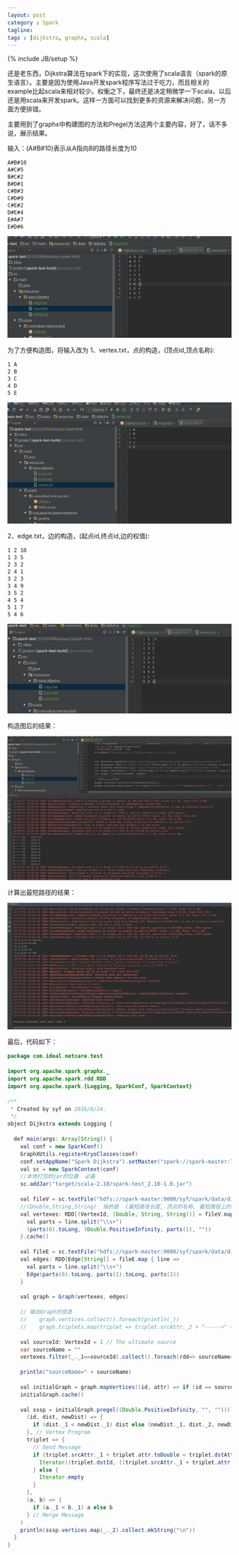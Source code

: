```yaml
---
layout: post
category : Spark
tagline: 
tags : [dijkstra, graphx, scala]
---
```

{% include JB/setup %}

还是老东西，Dijkstra算法在spark下的实现，这次使用了scala语言（spark的原生语言）。主要是因为使用Java开发spark程序写法过于吃力，而且相关的example比起scala来相对较少。权衡之下，最终还是决定稍微学一下scala，以后还是用scala来开发spark。这样一方面可以找到更多的资源来解决问题，另一方面方便排错。

主要用到了graphx中构建图的方法和Pregel方法这两个主要内容，好了，话不多说，展示结果。

输入：(A#B#10)表示从A指向B的路径长度为10

    A#B#10
    A#C#5
    B#C#2
    B#D#1
    C#B#3
    C#D#9
    C#E#2
    D#E#4
    E#A#7
    E#D#6
    
<a href="https://raw.githubusercontent.com/JonathonFly/jonathonfly.github.com/master/_posts/core-samples/pictures/2016-07-04/3.png" target="_blank"> 
<img src="https://raw.githubusercontent.com/JonathonFly/jonathonfly.github.com/master/_posts/core-samples/pictures/2016-07-04/3.png" style="max-width:100%;"></a>   

为了方便构造图，将输入改为
1、vertex.txt，点的构造，(顶点id,顶点名称):

    1 A
    2 B
    3 C
    4 D
    5 E
    
<a href="https://raw.githubusercontent.com/JonathonFly/jonathonfly.github.com/master/_posts/core-samples/pictures/2016-07-04/1.png" target="_blank"> 
<img src="https://raw.githubusercontent.com/JonathonFly/jonathonfly.github.com/master/_posts/core-samples/pictures/2016-07-04/1.png" style="max-width:100%;"></a>   

2、edge.txt，边的构造，(起点id,终点id,边的权值):

    1 2 10
    1 3 5
    2 3 2
    2 4 1
    3 2 3
    3 4 9
    3 5 2
    4 5 4
    5 1 7
    5 4 6
    
<a href="https://raw.githubusercontent.com/JonathonFly/jonathonfly.github.com/master/_posts/core-samples/pictures/2016-07-04/2.png" target="_blank"> 
<img src="https://raw.githubusercontent.com/JonathonFly/jonathonfly.github.com/master/_posts/core-samples/pictures/2016-07-04/2.png" style="max-width:100%;"></a>   

构造图后的结果：

<a href="https://raw.githubusercontent.com/JonathonFly/jonathonfly.github.com/master/_posts/core-samples/pictures/2016-07-04/4.png" target="_blank"> 
<img src="https://raw.githubusercontent.com/JonathonFly/jonathonfly.github.com/master/_posts/core-samples/pictures/2016-07-04/4.png" style="max-width:100%;"></a>   

计算出最短路径的结果：

<a href="https://raw.githubusercontent.com/JonathonFly/jonathonfly.github.com/master/_posts/core-samples/pictures/2016-07-04/5.png" target="_blank"> 
<img src="https://raw.githubusercontent.com/JonathonFly/jonathonfly.github.com/master/_posts/core-samples/pictures/2016-07-04/5.png" style="max-width:100%;"></a>   

最后，代码如下：

```java
package com.ideal.netcare.test

import org.apache.spark.graphx._
import org.apache.spark.rdd.RDD
import org.apache.spark.{Logging, SparkConf, SparkContext}

/**
 * Created by syf on 2016/6/24.
 */
object Dijkstra extends Logging {

  def main(args: Array[String]) {
    val conf = new SparkConf()
    GraphXUtils.registerKryoClasses(conf)
    conf.setAppName("Spark Dijkstra").setMaster("spark://spark-master:7077").set("spark.executor.memory", "512m")
    val sc = new SparkContext(conf)
    //本地打包的jar的位置  必备
    sc.addJar("target/scala-2.10/spark-test_2.10-1.0.jar")

    val fileV = sc.textFile("hdfs://spark-master:9000/syf/spark/data/dijkstra/vertex.txt")
    //(Double,String,String)  指的是  (最短路径长度, 顶点的名称, 最短路径上的点)
    val vertexes: RDD[(VertexId, (Double, String, String))] = fileV.map { line =>
      val parts = line.split("\\s+")
      (parts(0).toLong, (Double.PositiveInfinity, parts(1), ""))
    }.cache()

    val fileE = sc.textFile("hdfs://spark-master:9000/syf/spark/data/dijkstra/edge.txt")
    val edges: RDD[Edge[String]] = fileE.map { line =>
      val parts = line.split("\\s+")
      Edge(parts(0).toLong, parts(1).toLong, parts(2))
    }

    val graph = Graph(vertexes, edges)

    // 输出Graph的信息
    //    graph.vertices.collect().foreach(println(_))
    //    graph.triplets.map(triplet => triplet.srcAttr._2 + "----->" + triplet.dstAttr._2 + "    attr:" + triplet.attr).collect().foreach(println(_))

    val sourceId: VertexId = 1 // The ultimate source
    var sourceName = ""
    vertexes.filter(_._1==sourceId).collect().foreach(rdd=> sourceName=rdd._2._2)

    println("sourceName=" + sourceName)

    val initialGraph = graph.mapVertices((id, attr) => if (id == sourceId) (0.0, attr._2, sourceName) else (Double.PositiveInfinity, attr._2, sourceName))
    initialGraph.cache()

    val sssp = initialGraph.pregel((Double.PositiveInfinity, "", ""))(
      (id, dist, newDist) => {
        if (dist._1 < newDist._1) dist else (newDist._1, dist._2, newDist._3)
      }, // Vertex Program
      triplet => {
        // Send Message
        if (triplet.srcAttr._1 + triplet.attr.toDouble < triplet.dstAttr._1) {
          Iterator((triplet.dstId, ((triplet.srcAttr._1 + triplet.attr.toDouble), triplet.dstAttr._2, triplet.srcAttr._3 + "->" + triplet.dstAttr._2)))
        } else {
          Iterator.empty
        }
      },
      (a, b) => {
        if (a._1 < b._1) a else b
      } // Merge Message
    )
    println(sssp.vertices.map(_._2).collect.mkString("\n"))
  }
}

```